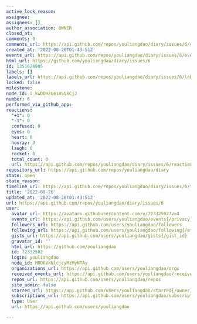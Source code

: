 ```yaml
---
active_lock_reason: 
assignee: 
assignees: []
author_association: OWNER
closed_at: 
comments: 0
comments_url: https://api.github.com/repos/youliangdao/diary/issues/6/comments
created_at: '2022-08-26T01:43:51Z'
events_url: https://api.github.com/repos/youliangdao/diary/issues/6/events
html_url: https://github.com/youliangdao/diary/issues/6
id: 1351624905
labels: []
labels_url: https://api.github.com/repos/youliangdao/diary/issues/6/labels{/name}
locked: false
milestone: 
node_id: I_kwDOH2O6185QkCjJ
number: 6
performed_via_github_app: 
reactions:
  "+1": 0
  "-1": 0
  confused: 0
  eyes: 0
  heart: 0
  hooray: 0
  laugh: 0
  rocket: 0
  total_count: 0
  url: https://api.github.com/repos/youliangdao/diary/issues/6/reactions
repository_url: https://api.github.com/repos/youliangdao/diary
state: open
state_reason: 
timeline_url: https://api.github.com/repos/youliangdao/diary/issues/6/timeline
title: '2022-08-26'
updated_at: '2022-08-26T01:43:51Z'
url: https://api.github.com/repos/youliangdao/diary/issues/6
user:
  avatar_url: https://avatars.githubusercontent.com/u/72332502?v=4
  events_url: https://api.github.com/users/youliangdao/events{/privacy}
  followers_url: https://api.github.com/users/youliangdao/followers
  following_url: https://api.github.com/users/youliangdao/following{/other_user}
  gists_url: https://api.github.com/users/youliangdao/gists{/gist_id}
  gravatar_id: ''
  html_url: https://github.com/youliangdao
  id: 72332502
  login: youliangdao
  node_id: MDQ6VXNlcjcyMzMyNTAy
  organizations_url: https://api.github.com/users/youliangdao/orgs
  received_events_url: https://api.github.com/users/youliangdao/received_events
  repos_url: https://api.github.com/users/youliangdao/repos
  site_admin: false
  starred_url: https://api.github.com/users/youliangdao/starred{/owner}{/repo}
  subscriptions_url: https://api.github.com/users/youliangdao/subscriptions
  type: User
  url: https://api.github.com/users/youliangdao

---
```

